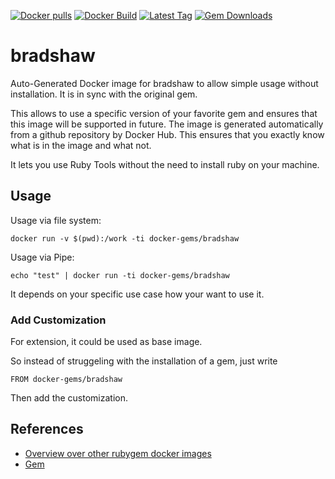 [![Docker pulls](https://img.shields.io/docker/pulls/rubygem/bradshaw.svg)](https://hub.docker.com/r/rubygem/bradshaw/)
[![Docker Build](https://img.shields.io/docker/automated/rubygem/bradshaw.svg)](https://hub.docker.com/r/rubygem/bradshaw/)
[![Latest Tag](https://img.shields.io/github/tag/docker-rubygem/bradshaw.svg)](https://hub.docker.com/r/rubygem/bradshaw/)
[![Gem Downloads](https://img.shields.io/gem/dt/bradshaw.svg)](https://rubygems.org/gems/bradshaw/)
# bradshaw

Auto-Generated Docker image for bradshaw to allow simple usage without installation.
It is in sync with the original gem.

This allows to use a specific version of your favorite gem and ensures that this image will be supported in future.
The image is generated automatically from a github repository by Docker Hub.
This ensures that you exactly know what is in the image and what not.

It lets you use Ruby Tools without the need to install ruby on your machine.

## Usage

Usage via file system:

`docker run -v $(pwd):/work -ti docker-gems/bradshaw`

Usage via Pipe:

`echo "test" | docker run -ti docker-gems/bradshaw`

It depends on your specific use case how your want to use it.

### Add Customization

For extension, it could be used as base image.

So instead of struggeling with the installation of a gem, just write

`FROM docker-gems/bradshaw`

Then add the customization.

## References

 - [Overview over other rubygem docker images](https://github.com/thinkbot/docker-rubygem)
 - [Gem](https://rubygems.org/gems/bradshaw/)
